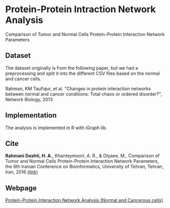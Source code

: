 # Protein-Protein Intraction Network Analysis
Comparison of Tumor and Normal Cells Protein-Protein Interaction Network Parameters

## Dataset
The dataset originally is from the following paper, but we had a preprocessing and split it into the different CSV files based on the normal and cancer cells.

Rahman, KM Taufiqur, et al. "Changes in protein interaction networks between normal and cancer conditions: Total chaos or ordered disorder?", Network Biology, 2013

## Implementation
The analysis is implemented in R with iGraph lib.

## Cite
**Rahmani Dashti, H. A.**, Khanteymoori, A. R., & Olyaee, M., Comparison of Tumor and Normal Cells Protein-Protein Interaction Network Parameters, the 6th Iranian Conference on Bioinformatics, University of Tehran, Tehran, Iran, 2016 [(link)](https://www.researchgate.net/publication/312072545_Comparison_of_Tumor_and_Normal_Cells_Protein-Protein_Interaction_Network_Parameters)

## Webpage
[Protein-Protein Interaction Network Analysis (Normal and Cancerous cells)](https://rahmanidashti.github.io/PPINetworkAnalysis/)
